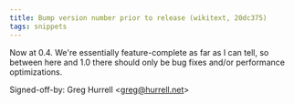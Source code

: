 ```yaml
---
title: Bump version number prior to release (wikitext, 20dc375)
tags: snippets
---
```


Now at 0.4. We're essentially feature-complete as far as I can tell, so between here and 1.0 there should only be bug fixes and/or performance optimizations.

Signed-off-by: Greg Hurrell &lt;greg@hurrell.net&gt;
